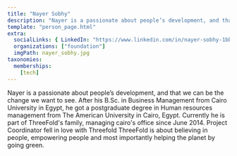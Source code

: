 ```yaml
---
title: "Nayer Sobhy"
description: "Nayer is a passionate about people’s development, and that we can be the change we want to see."
template: "person_page.html"
extra:
  socialLinks: { LinkedIn: "https://www.linkedin.com/in/nayer-sobhy-1bb15855/"}
  organizations: ["foundation"]
  imgPath: nayer_sobhy.jpg
taxonomies:
  memberships:
    [tech]
---
```


Nayer is a passionate about people’s development, and that we can be the change we want to see. After his B.Sc. in Business Management from Cairo University in Egypt, he got a postgraduate degree in Human resources management from The American University in Cairo, Egypt. Currently he is part of ThreeFold's family, managing cairo's office since June 2014. Project Coordinator fell in love with Threefold ThreeFold is about believing in people, empowering people and most importantly helping the planet by going green.